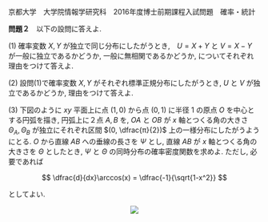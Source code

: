 京都大学　大学院情報学研究科　2016年度博士前期課程入試問題　確率・統計

**問題２**　以下の設問に答えよ.

(1) 確率変数 $X,Y$ が独立で同じ分布にしたがうとき,　$U = X + Y$ と $V = X - Y$ が一般に独立であるかどうか, 一般に無相関であるかどうか, についてそれぞれ理由をつけて答えよ.

(2) 設問(1)で確率変数 $X,Y$ がそれぞれ標準正規分布にしたがうとき, $U$ と $V$ が独立であるかどうか, 理由をつけて答えよ.

(3) 下図のように $xy$ 平面上に点 $(1,0)$ から点 $(0,1)$ に半径 $1$ の原点 $O$ を中心とする円弧を描き, 円弧上に２点 $A, B$ を, $OA$ と $OB$ が $x$ 軸とつくる角の大きさ $Θ_A, Θ_B$ が独立にそれぞれ区間 $(0, \dfrac{π}{2})$ 上の一様分布にしたがうようにとる. $O$ から直線 $AB$ への垂線の長さを $Ψ$ とし, 直線 $AB$ が $x$ 軸とつくる角の大きさを $Θ$ としたとき, $Ψ$ と $Θ$ の同時分布の確率密度関数を求めよ. ただし, 必要であれば

$$
    \dfrac{d}{dx}\arccos(x) = \dfrac{-1}{\sqrt{1-x^2}}
$$

としてよい.

<p  align="center">
    <img src="https://gcdnb.pbrd.co/images/LzgCqO5lHF8A.png?o=1"/>
</p>